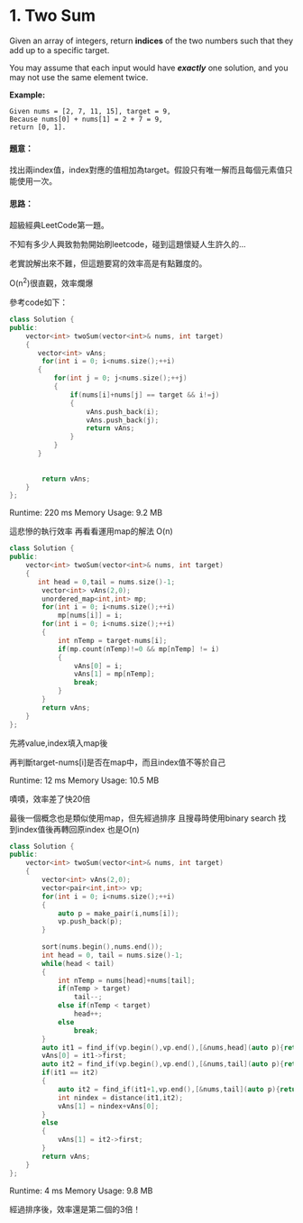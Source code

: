 # 1. Two Sum

Given an array of integers, return **indices** of the two numbers such that they add up to a specific target.

You may assume that each input would have ***exactly*** one solution, and you may not use the same element twice.

**Example:**

    Given nums = [2, 7, 11, 15], target = 9,
    Because nums[0] + nums[1] = 2 + 7 = 9,
    return [0, 1].
    
#### 題意：

找出兩index值，index對應的值相加為target。假設只有唯一解而且每個元素值只能使用一次。

#### 思路：

超級經典LeetCode第一題。

不知有多少人興致勃勃開始刷leetcode，碰到這題懷疑人生許久的...

老實說解出來不難，但這題要寫的效率高是有點難度的。

O(n<sup>2</sup>)很直觀，效率爛爆

參考code如下：

```cpp
class Solution {
public:
    vector<int> twoSum(vector<int>& nums, int target) 
    {
       vector<int> vAns;
        for(int i = 0; i<nums.size();++i)
       {
           for(int j = 0; j<nums.size();++j)
           {
               if(nums[i]+nums[j] == target && i!=j)
               {
                   vAns.push_back(i);
                   vAns.push_back(j);
                   return vAns;
               }
           }
       }
        
        
        return vAns;
    }
};
```

Runtime: 220 ms
Memory Usage: 9.2 MB

這悲慘的執行效率 再看看運用map的解法 O(n)

```cpp
class Solution {
public:
    vector<int> twoSum(vector<int>& nums, int target) 
    {
       int head = 0,tail = nums.size()-1;
        vector<int> vAns(2,0);
        unordered_map<int,int> mp;
        for(int i = 0; i<nums.size();++i)
            mp[nums[i]] = i;
        for(int i = 0; i<nums.size();++i)
        {
            int nTemp = target-nums[i];
            if(mp.count(nTemp)!=0 && mp[nTemp] != i)
            {
                vAns[0] = i;
                vAns[1] = mp[nTemp];
                break;
            }
        }
        return vAns;
    }
};
```
先將value,index填入map後

再判斷target-nums[i]是否在map中，而且index值不等於自己

Runtime: 12 ms
Memory Usage: 10.5 MB

嘖嘖，效率差了快20倍

最後一個概念也是類似使用map，但先經過排序
且搜尋時使用binary search
找到index值後再轉回原index
也是O(n)

```cpp
class Solution {
public:
    vector<int> twoSum(vector<int>& nums, int target) 
    {
        vector<int> vAns(2,0);
        vector<pair<int,int>> vp;
        for(int i = 0; i<nums.size();++i)
        {
            auto p = make_pair(i,nums[i]);
            vp.push_back(p);
        }
        
        sort(nums.begin(),nums.end());
        int head = 0, tail = nums.size()-1;
        while(head < tail)
        {
            int nTemp = nums[head]+nums[tail];
            if(nTemp > target)
                tail--;
            else if(nTemp < target)
                head++;
            else
                break;
        }
        auto it1 = find_if(vp.begin(),vp.end(),[&nums,head](auto p){return nums[head] == p.second;});
        vAns[0] = it1->first;
        auto it2 = find_if(vp.begin(),vp.end(),[&nums,tail](auto p){return nums[tail] == p.second;});
        if(it1 == it2)
        {
            auto it2 = find_if(it1+1,vp.end(),[&nums,tail](auto p){return nums[tail] == p.second;});
            int nindex = distance(it1,it2);
            vAns[1] = nindex+vAns[0];
        }
        else
        {
            vAns[1] = it2->first;
        }
        return vAns;
    }
};
```

Runtime: 4 ms
Memory Usage: 9.8 MB

經過排序後，效率還是第二個的3倍！
